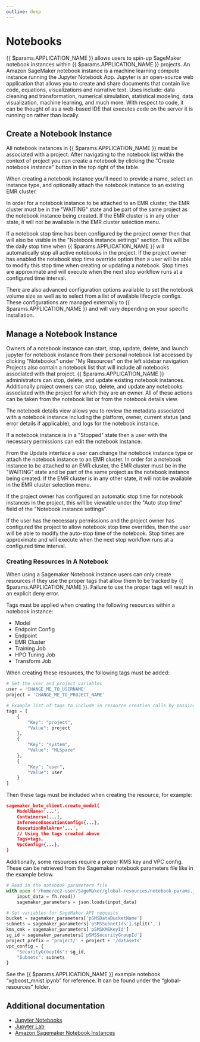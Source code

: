 ```yaml
---
outline: deep
---
```


# Notebooks

{{ $params.APPLICATION_NAME }} allows users to spin-up SageMaker notebook instances within {{ $params.APPLICATION_NAME }} projects. An Amazon SageMaker
notebook instance is a machine learning compute instance running the Jupyter Notebook App. Jupyter is an
open-source web application that allows you to create and share documents that contain live code, equations,
visualizations and narrative text. Uses include: data cleaning and transformation, numerical simulation,
statistical modeling, data visualization, machine learning, and much more. With respect to code, it can be
thought of as a web-based IDE that executes code on the server it is running on rather than locally.

## Create a Notebook Instance

All notebook instances in {{ $params.APPLICATION_NAME }} must be associated with a project. After navigating to the notebook
list within the context of project you can create a notebook by clicking the "Create notebook instance"
button in the top right of the table.

When creating a notebook instance you'll need to provide a name, select an instance type, and optionally attach
the notebook instance to an existing EMR cluster.

In order for a notebook instance to be attached to an EMR cluster, the EMR cluster must be in the "WAITING" state and
be part of the same project as the notebook instance being created. If the EMR cluster is in any other state,
it will not be available in the EMR cluster selection menu.

If a notebook stop time has been configured by the project owner then that will also be visible in the
"Notebook instance settings" section. This will be the daily stop time when {{ $params.APPLICATION_NAME }} will automatically
stop all active notebooks in the project. If the project owner has enabled the notebook stop time override
option then a user will be able to modify this stop time when creating or updating a notebook. Stop times are
approximate and will execute when the next stop workflow runs at a configured time interval.

There are also advanced configuration options available to
set the notebook volume size as well as to select from a list of available lifecycle configs. These
configurations are managed externally to {{ $params.APPLICATION_NAME }} and will vary depending on your specific installation.

## Manage a Notebook Instance

Owners of a notebook instance can start, stop, update, delete, and launch jupyter for notebook instance
from their personal notebook list accessed by clicking "Notebooks" under "My Resources" on the left
sidebar navigation.	Projects also contain a notebook list that will include all notebooks associated
with that project. {{ $params.APPLICATION_NAME }} administrators can stop, delete, and update existing notebook instances.
Additionally project owners can stop, delete, and update any notebooks associated with the project
for which they are an owner. All of these actions can be taken from the notebook list or from the
notebook details view.

The notebook details view allows you to review the metadata associated with a notebook instance including
the platform, owner, current status (and error details if applicable), and logs for the notebook instance.

If a notebook instance is in a "Stopped" state then a user with the necessary permissions can edit the notebook instance.

From the Update interface a user can change the notebook instance type or attach the notebook instance
to an EMR cluster. In order for a notebook instance to be attached to an EMR cluster, the EMR cluster must be
in the "WAITING" state and be part of the same project as the notebook instance being created.
If the EMR cluster is in any other state, it will not be available in the EMR cluster selection menu.

If the project owner has configured an automatic stop time for notebook instances in the project,
this will be viewable under the "Auto stop time" field of the "Notebook instance settings".

If the user has the necessary permissions and the project owner has configured the project to allow
notebook stop time overrides, then the user will be able to modify the auto-stop time of the notebook.
Stop times are approximate and will execute when the next stop workflow runs at a configured time interval.

### Creating Resources In A Notebook
When using a Sagemaker Notebook instance users can only create resources if they use the proper tags that allow
them to be tracked by {{ $params.APPLICATION_NAME }}. Failure to use the proper tags will result in an explicit deny error.

Tags must be applied when creating the following resources within a notebook instance:
- Model
- Endpoint Config
- Endpoint
- EMR Cluster
- Training Job
- HPO Tuning Job
- Transform Job

When creating these resources, the following tags must be added:

```python
# Set the user and project variables
user = 'CHANGE_ME_TO_USERNAME'
project = 'CHANGE_ME_TO_PROJECT_NAME'

# Example list of tags to include in resource creation calls by passing in as a parameter
tags = [
    {
        "Key": "project",
        "Value": project
    },
    {
        "Key": "system",
        "Value": "MLSpace"
    },
    {
        "Key": "user",
        "Value": user
    }
]
```

Then these tags must be included when creating the resource, for example:

```json
sagemaker_boto_client.create_model(
    ModelName='...',
    Containers=[...],
    InferenceExecutionConfig={...},
    ExecutionRoleArn='...',
    // Using the tags created above
    Tags=tags,
    VpcConfig={...},
)
```

Additionally, some resources require a proper KMS key and VPC config. These can be retrieved from the Sagemaker
notebook parameters file like in the example below.

```python
# Read in the notebook parameters file
with open ('/home/ec2-user/SageMaker/global-resources/notebook-params.json', 'r') as fh:
    input_data = fh.read()
    sagemaker_parameters = json.loads(input_data)

# Set variables for SageMaker API requests
bucket = sagemaker_parameters['pSMSDataBucketName']
subnets = sagemaker_parameters['pSMSSubnetIds'].split(',')
kms_cmk = sagemaker_parameters['pSMSKMSKeyId']
sg_id = sagemaker_parameters['pSMSSecurityGroupId']
project_prefix = 'project/' + project + '/datasets'
vpc_config = {
    "SecurityGroupIds": sg_id,
    "Subnets": subnets
}
```

See the {{ $params.APPLICATION_NAME }} example notebook “xgboost_mnist.ipynb” for reference. It can be found under the “global-resources” folder.

## Additional documentation
- [Jupyter Notebooks](https://jupyter-notebook.readthedocs.io/en/latest/)
- [Jupyter Lab](https://jupyterlab.readthedocs.io/en/stable/)
- [Amazon Sagemaker Notebook Instances](https://docs.aws.amazon.com/sagemaker/latest/dg/nbi.html)